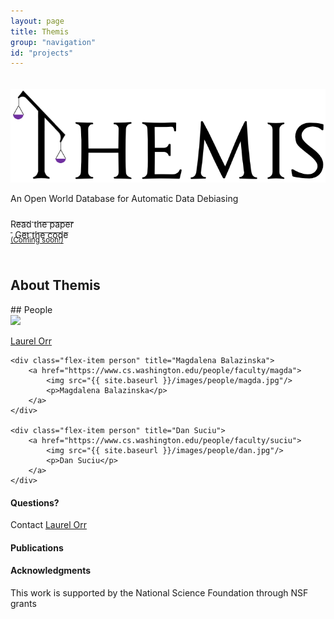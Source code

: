 ```yaml
---
layout: page
title: Themis
group: "navigation"
id: "projects"
---
```


<link href="https://maxcdn.bootstrapcdn.com/bootstrap/3.3.6/css/bootstrap.min.css" rel="stylesheet">
<link href="VisualCloud Overview_embed.css" rel="stylesheet">

<div class="jumbotron" style="background-image: none; background-color: inherit; background-size: cover; height: auto; padding: 5px 0 10px 0; margin-top: 2em">
  <img src="../../images/projects/themis.png" alt="Logo" style="width: 40rem" />
  <p>An Open World Database for Automatic Data Debiasing</p>
  <p>
    <a class="btn btn-primary btn-lg label-primary" href="themis_submission_orr.pdf" role="button" style="width: 180px;"><span style="position: relative; top:10px">Read the paper</span><br/><small>&nbsp;</small></a>
    <a class="btn btn-primary btn-lg label-primary" href="#" pendinghref="https://github.com/uwdb/themis" role="button" style="width: 180px"><span style="position: relative; top:10px">Get the code</span><br/><small>(Coming soon!)</small></a>
  </p>
</div>

## About Themis

<div id="people"></div>
## People

<div class="flex-container people image-container">
    <div class="flex-item person" title="Laurel Orr">
        <a href="https://homes.cs.washington.edu/~ljorr1">
            <img src="{{ site.baseurl }}/images/people/laurel.jpg"/>
            <p>Laurel Orr</p>
        </a>
    </div>

    <div class="flex-item person" title="Magdalena Balazinska">
        <a href="https://www.cs.washington.edu/people/faculty/magda">
            <img src="{{ site.baseurl }}/images/people/magda.jpg"/>
            <p>Magdalena Balazinska</p>
        </a>
    </div>

    <div class="flex-item person" title="Dan Suciu">
        <a href="https://www.cs.washington.edu/people/faculty/suciu">
            <img src="{{ site.baseurl }}/images/people/dan.jpg"/>
            <p>Dan Suciu</p>
        </a>
    </div>
</div>

#### Questions?

Contact [Laurel Orr](mailto:ljorr1@cs.washington.edu)

#### Publications


#### Acknowledgments

This work is supported by the National Science Foundation
through NSF grants 

&nbsp;
